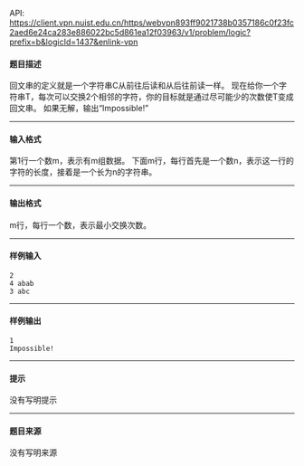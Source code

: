 API: https://client.vpn.nuist.edu.cn/https/webvpn893ff9021738b0357186c0f23fc2aed6e24ca283e886022bc5d861ea12f03963/v1/problem/logic?prefix=b&logicId=1437&enlink-vpn

#### 题目描述

回文串的定义就是一个字符串C从前往后读和从后往前读一样。 现在给你一个字符串T，每次可以交换2个相邻的字符，你的目标就是通过尽可能少的次数使T变成回文串。 如果无解，输出“Impossible!”

---

#### 输入格式

第1行一个数m，表示有m组数据。 下面m行，每行首先是一个数n，表示这一行的字符的长度，接着是一个长为n的字符串。

---

#### 输出格式

m行，每行一个数，表示最小交换次数。

---

#### 样例输入
```
2
4 abab
3 abc

```

---

#### 样例输出
```
1
Impossible!

```

---

#### 提示

没有写明提示

---

#### 题目来源

没有写明来源